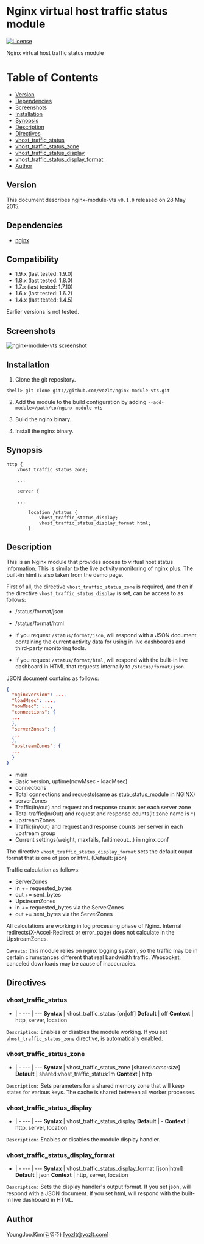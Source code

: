 Nginx virtual host traffic status module
==========

[![License](http://img.shields.io/badge/license-BSD-brightgreen.svg)](https://github.com/vozlt/nginx-module-vts/blob/master/LICENSE)

Nginx virtual host traffic status module

Table of Contents
=================

* [Version](#version)
* [Dependencies](#dependencies)
* [Screenshots](#screenshots)
* [Installation](#installation)
* [Synopsis](#synopsis)
* [Description](#description)
* [Directives](#directives)
 * [vhost_traffic_status](#vhost_traffic_status)
 * [vhost_traffic_status_zone](#vhost_traffic_status_zone)
 * [vhost_traffic_status_display](#vhost_traffic_status_display)
 * [vhost_traffic_status_display_format](#vhost_traffic_status_display_format)
* [Author](#author)

## Version
This document describes nginx-module-vts `v0.1.0` released on 28 May 2015.

## Dependencies
* [nginx](http://nginx.org)

## Compatibility
* 1.9.x (last tested: 1.9.0)
* 1.8.x (last tested: 1.8.0)
* 1.7.x (last tested: 1.7.10)
* 1.6.x (last tested: 1.6.2)
* 1.4.x (last tested: 1.4.5)

Earlier versions is not tested.

## Screenshots

![nginx-module-vts screenshot](https://cloud.githubusercontent.com/assets/3648408/6163286/55ea810e-b2d3-11e4-93e4-72e9b402c12d.png)

## Installation

1. Clone the git repository.

  ```
  shell> git clone git://github.com/vozlt/nginx-module-vts.git
  ```

2. Add the module to the build configuration by adding 
  `--add-module=/path/to/nginx-module-vts`

3. Build the nginx binary.

4. Install the nginx binary.

## Synopsis

```Nginx
http {
    vhost_traffic_status_zone;

    ...

    server {

    ...

        location /status {
            vhost_traffic_status_display;
            vhost_traffic_status_display_format html;
        }
```

## Description
This is an Nginx module that provides access to virtual host status information.
This is similar to the live activity monitoring of nginx plus.
The built-in html is also taken from the demo page.

First of all, the directive `vhost_traffic_status_zone` is required,
and then if the directive `vhost_traffic_status_display` is set, can be access to as follows:

* /status/format/json
* /status/format/html

 * If you request `/status/format/json`, will respond with a JSON document containing the current activity data for using in live dashboards and third-party monitoring tools.

 * If you request `/status/format/html`, will respond with the built-in live dashboard in HTML that requests internally to `/status/format/json`.

JSON document contains as follows:

```Json
{
  "nginxVersion": ...,
  "loadMsec": ...,
  "nowMsec": ...,
  "connections": {
  ...
  },
  "serverZones": {
  ...
  },
  "upstreamZones": {
  ...
  }
}
```

* main
 * Basic version, uptime(nowMsec - loadMsec)
* connections
 * Total connections and requests(same as stub_status_module in NGINX)
* serverZones
 * Traffic(in/out) and request and response counts per each server zone
 * Total traffic(In/Out) and request and response counts(It zone name is `*`)
* upstreamZones
 * Traffic(in/out) and request and response counts per server in each upstream group
 * Current settings(weight, maxfails, failtimeout...) in nginx.conf

The directive `vhost_traffic_status_display_format` sets the default ouput format that is one of json or html. (Default: json)

Traffic calculation as follows:

* ServerZones
 * in += requested_bytes
 * out += sent_bytes
* UpstreamZones
 * in += requested_bytes via the ServerZones
 * out += sent_bytes via the ServerZones
  
All calculations are working in log processing phase of Nginx.
Internal redirects(X-Accel-Redirect or error_page) does not calculate in the UpstreamZones. 

`Caveats:` this module relies on nginx logging system, so the traffic may be
in certain cirumstances different that real bandwidth traffic.
Websocket, canceled downloads may be cause of inaccuracies.

## Directives

### vhost_traffic_status

-   | - 
--- | ---
**Syntax**  | vhost_traffic_status [on\|off]
**Default** | off
**Context** | http, server, location

`Description:` Enables or disables the module working.
If you set `vhost_traffic_status_zone` directive, is automatically enabled.

### vhost_traffic_status_zone

-   | - 
--- | ---
**Syntax**  | vhost_traffic_status_zone [shared:*name:size*]
**Default** | shared:vhost_traffic_status:1m
**Context** | http

`Description:` Sets parameters for a shared memory zone that will keep states for various keys.
The cache is shared between all worker processes.

### vhost_traffic_status_display

-   | - 
--- | ---
**Syntax**  | vhost_traffic_status_display
**Default** | -
**Context** | http, server, location

`Description:` Enables or disables the module display handler.

### vhost_traffic_status_display_format

-   | - 
--- | ---
**Syntax**  | vhost_traffic_status_display_format [json\|html]
**Default** | json
**Context** | http, server, location

`Description:` Sets the display handler's output format.
If you set json, will respond with a JSON document.
If you set html, will respond with the built-in live dashboard in HTML.


## Author
YoungJoo.Kim(김영주) [<vozlt@vozlt.com>]
